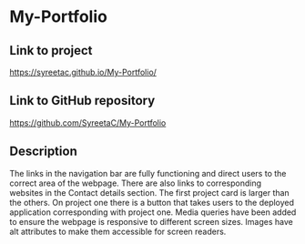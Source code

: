# My-Portfolio

## Link to project

https://syreetac.github.io/My-Portfolio/

## Link to GitHub repository

https://github.com/SyreetaC/My-Portfolio

## Description

The links in the navigation bar are fully functioning and direct users to the correct area of the webpage.
There are also links to corresponding websites in the Contact details section.
The first project card is larger than the others.
On project one there is a button that takes users to the deployed application corresponding with project one.
Media queries have been added to ensure the webpage is responsive to different screen sizes.
Images have alt attributes to make them accessible for screen readers.

